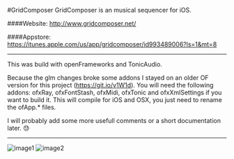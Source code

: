 #GridComposer
GridComposer is an musical sequencer for iOS. 

####Website:
http://www.gridcomposer.net/

####Appstore:
https://itunes.apple.com/us/app/gridcomposer/id993489006?ls=1&mt=8

---
This was build with openFrameworks and TonicAudio.

Because the glm changes broke some addons I stayed on an older OF version for this project (https://git.io/v1W1d). You will need the following addons: ofxRay, ofxFontStash, ofxMidi, ofxTonic and ofxXmlSettings if you want to build it. This will compile for iOS and OSX, you just need to rename the ofApp.* files. 

I will probably add some more usefull comments or a short documentation later. :sweat:

---
![image1](https://c2.staticflickr.com/6/5572/31246535022_36f9b85007.jpg)
![image2](https://c1.staticflickr.com/9/8276/28641768922_f58d4a933c_z.jpg)
